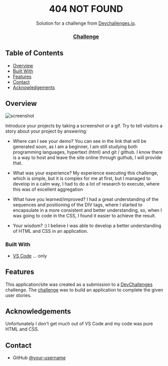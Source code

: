 <!-- Please update value in the {}  -->

<h1 align="center">404 NOT FOUND</h1>

<div align="center">
   Solution for a challenge from  <a href="http://devchallenges.io" target="_blank">Devchallenges.io</a>.
</div>

<div align="center">
  <h3>
    <a href="https://devchallenges.io/challenges/wBunSb7FPrIepJZAg0sY">
      Challenge
    </a>
  </h3>
</div>

<!-- TABLE OF CONTENTS -->

## Table of Contents

- [Overview](#overview)
- [Built With](#built-with)
- [Features](#features)
- [Contact](#contact)
- [Acknowledgements](#acknowledgements)

<!-- OVERVIEW -->

## Overview

![screenshot](https://user-images.githubusercontent.com/16707738/92399059-5716eb00-f132-11ea-8b14-bcacdc8ec97b.png)

Introduce your projects by taking a screenshot or a gif. Try to tell visitors a story about your project by answering:

- Where can I see your demo?
You can see in the link that will be generated soon, as I am a beginner, I am still studying both programming languages, hypertext (html) and git / github.
I know there is a way to host and leave the site online through guthub, I will provide that.

- What was your experience?
My experience executing this challenge, which is simple, but it is complex for me at first, but I managed to develop in a calm way, I had to do a lot of research to execute, where this was of excellent aggregation

- What have you learned/improved?
I had a great understanding of the sequences and positioning of the DIV tags, where I started to encapsulate in a more consistent and better understanding, so, when I was going to code in the CSS, I found it easier to achieve the result.

- Your wisdom? :)
I believe I was able to develop a better understanding of HTML and CSS in an application.

### Built With

<!-- This section should list any major frameworks that you built your project using. Here are a few examples.-->

- [VS Code](https://code.visualstudio.com) ... only


## Features

<!-- List the features of your application or follow the template. Don't share the figma file here :) -->

This application/site was created as a submission to a [DevChallenges](https://devchallenges.io/challenges) challenge. The [challenge](https://devchallenges.io/challenges/wBunSb7FPrIepJZAg0sY) was to build an application to complete the given user stories.


## Acknowledgements

<!-- This section should list any articles or add-ons/plugins that helps you to complete the project. This is optional but it will help you in the future. For exemple -->

Unfortunately I don't get much out of VS Code and my code was pure HTML and CSS.


## Contact

- GitHub [@your-username](https://github.com/clowdcap)

